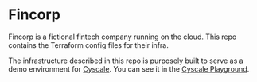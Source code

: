 # Fincorp

Fincorp is a fictional fintech company running on the cloud. This repo contains the Terraform config files for their infra.

The infrastructure described in this repo is purposely built to serve as a demo environment for [Cyscale](https://cyscale.com). You can see it in the [Cyscale Playground](https://app.cyscale.com/#/playground).
